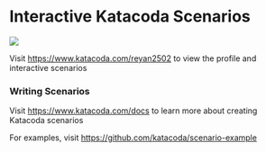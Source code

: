 # Interactive Katacoda Scenarios

[![](http://shields.katacoda.com/katacoda/reyan2502/count.svg)](https://www.katacoda.com/reyan2502 "Get your profile on Katacoda.com")

Visit https://www.katacoda.com/reyan2502 to view the profile and interactive scenarios

### Writing Scenarios
Visit https://www.katacoda.com/docs to learn more about creating Katacoda scenarios

For examples, visit https://github.com/katacoda/scenario-example
